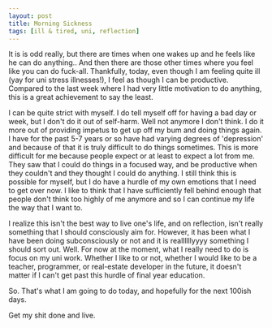 ```yaml
---
layout: post
title: Morning Sickness
tags: [ill & tired, uni, reflection]
---
```



It is is odd really, but there are times when one wakes up and he feels like he can do anything..
And then there are those other times where you feel like you can do fuck-all. Thankfully, today, even though I am feeling quite ill (yay for uni stress illnesses!), I feel as though I can be productive. Compared to the last week where I had very little motivation to do anything, this is a great achievement to say the least.

I can be quite strict with myself. I do tell myself off for having a bad day or week, but I don't do it out of self-harm. Well not anymore I don't think. I do it more out of providing impetus to get up off my bum and doing things again. I have for the past 5-7 years or so have had varying degrees of 'depression' and because of that it is truly difficult to do things sometimes. This is more difficult for me because people expect or at least to expect a lot from me. They saw that I could do things in a focused way, and be productive when they couldn't and they thought I could do anything. I still think this is possible for myself, but I do have a hurdle of my own emotions that I need to get over now. I like to think that I have sufficiently fell behind enough that people don't think too highly of me anymore and so I can continue my life the way that I want to.

I realize this isn't the best way to live one's life, and on reflection, isn't really something that I should consciously aim for. However, it has been what I have been doing subconsciously or not and it is reallllllyyyy something I should sort out. Well. For now at the moment, what I really need to do is focus on my uni work. Whether I like to or not, whether I would like to be a teacher, programmer, or real-estate developer in the future, it doesn't matter if I can't get past this hurdle of final year education.

So. That's what I am going to do today, and hopefully for the next 100ish days.

Get my shit done and live.
